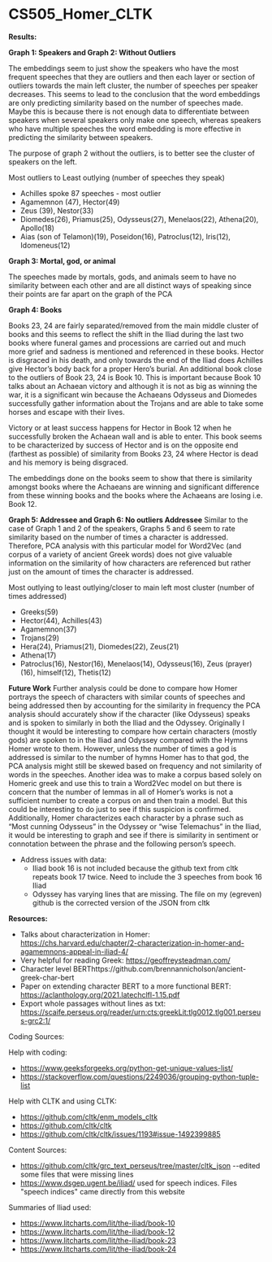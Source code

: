 # CS505_Homer_CLTK

**Results:**


**Graph 1: Speakers and Graph 2: Without Outliers**

The embeddings seem to just show the speakers who have the most frequent speeches that they are outliers and then each layer or section of outliers towards the main left cluster, the number of speeches per speaker decreases. This seems to lead to the conclusion that the word embeddings are only predicting similarity based on the number of speeches made. Maybe this is because there is not enough data to differentiate between speakers when several speakers only make one speech, whereas speakers who have multiple speeches the word embedding is more effective in predicting the similarity between speakers. 

The purpose of graph 2 without the outliers, is to better see the cluster of speakers on the left. 

Most outliers to Least outlying (number of speeches they speak)
- Achilles spoke 87 speeches - most outlier
- Agamemnon (47), Hector(49)
- Zeus (39), Nestor(33)
- Diomedes(26), Priamus(25), Odysseus(27), Menelaos(22), Athena(20), Apollo(18)
- Aias (son of Telamon)(19), Poseidon(16), Patroclus(12), Iris(12), Idomeneus(12)



**Graph 3: Mortal, god, or animal**

The speeches made by mortals, gods, and animals seem to have no similarity between each other and are all distinct ways of speaking since their points are far apart on the graph of the PCA


**Graph 4: Books**

Books 23, 24 are fairly separated/removed from the main middle cluster of books and this seems to reflect the shift in the Iliad during the last two books where funeral games and processions are carried out and much more grief and sadness is mentioned and referenced in these books. Hector is disgraced in his death, and only towards the end of the Iliad does Achilles give Hector’s body back for a proper Hero’s burial. An additional book close to the outliers of Book 23, 24 is Book 10. This is important because Book 10 talks about an Achaean victory and although it is not as big as winning the war, it is a significant win because the Achaeans Odysseus and Diomedes successfully gather information about the Trojans and are able to take some horses and escape with their lives. 

Victory or at least success happens for Hector in Book 12 when he successfully broken the Achaean wall and is able to enter. This book seems to be characterized by success of Hector and is on the opposite end (farthest as possible) of similarity from Books 23, 24 where Hector is dead and his memory is being disgraced. 

The embeddings done on the books seem to show that there is similarity amongst books where the Achaeans are winning and significant difference from these winning books and the books where the Achaeans are losing i.e. Book 12.


**Graph 5: Addressee and Graph 6: No outliers Addressee**
Similar to the case of Graph 1 and 2 of the speakers, Graphs 5 and 6 seem to rate similarity based on the number of times a character is addressed. Therefore, PCA analysis with this particular model for Word2Vec (and corpus of a variety of ancient Greek words) does not give valuable information on the similarity of how characters are referenced but rather just on the amount of times the character is addressed.

Most outlying to least outlying/closer to main left most cluster (number of times addressed)
- Greeks(59)
- Hector(44), Achilles(43)
- Agamemnon(37)
- Trojans(29)
- Hera(24), Priamus(21), Diomedes(22), Zeus(21)
- Athena(17)
- Patroclus(16), Nestor(16), Menelaos(14), Odysseus(16), Zeus (prayer)(16), himself(12), Thetis(12)

**Future Work**
Further analysis could be done to compare how Homer portrays the speech of characters with similar counts of speeches and being addressed then by accounting for the similarity in frequency the PCA analysis should accurately show if the character (like Odysseus) speaks and is spoken to similarly in both the Iliad and the Odyssey. Originally I thought it would be interesting to compare how certain characters (mostly gods) are spoken to in the Iliad and Odyssey compared with the Hymns Homer wrote to them. However, unless the number of times a god is addressed is similar to the number of hymns Homer has to that god, the PCA analysis might still be skewed based on frequency and not similarity of words in the speeches. Another idea was to make a corpus based solely on Homeric greek and use this to train a Word2Vec model on but there is concern that the number of lemmas in all of Homer’s works is not a sufficient number to create a corpus on and then train a model. But this could be interesting to do just to see if this suspicion is confirmed. Additionally, Homer characterizes each character by a phrase such as “Most cunning Odysseus” in the Odyssey or “wise Telemachus” in the Iliad, it would be interesting to graph and see if there is similarity in sentiment or connotation between the phrase and the following person’s speech. 

- Address issues with data:
  - Iliad book 16 is not included because the github text from cltk repeats book 17 twice. Need to include the 3 speeches from book 16 Iliad
  - Odyssey has varying lines that are missing. The file on my (egreven) github is the corrected version of the JSON from cltk 



**Resources:**
- Talks about characterization in Homer: https://chs.harvard.edu/chapter/2-characterization-in-homer-and-agamemnons-appeal-in-iliad-4/
- Very helpful for reading Greek: https://geoffreysteadman.com/
- Character level BERThttps://github.com/brennannicholson/ancient-greek-char-bert
- Paper on extending character BERT to a more functional BERT: https://aclanthology.org/2021.latechclfl-1.15.pdf
- Export whole passages without lines as txt: https://scaife.perseus.org/reader/urn:cts:greekLit:tlg0012.tlg001.perseus-grc2:1/


Coding Sources:

Help with coding:
- https://www.geeksforgeeks.org/python-get-unique-values-list/
- https://stackoverflow.com/questions/2249036/grouping-python-tuple-list

Help with CLTK and using CLTK:
- https://github.com/cltk/enm_models_cltk
- https://github.com/cltk/cltk
- https://github.com/cltk/cltk/issues/1193#issue-1492399885


Content Sources:
- https://github.com/cltk/grc_text_perseus/tree/master/cltk_json --edited some files that were missing lines
- https://www.dsgep.ugent.be/iliad/  used for speech indices. Files "speech indices" came directly from this website

Summaries of Iliad used:
- https://www.litcharts.com/lit/the-iliad/book-10
- https://www.litcharts.com/lit/the-iliad/book-12
- https://www.litcharts.com/lit/the-iliad/book-23
- https://www.litcharts.com/lit/the-iliad/book-24
